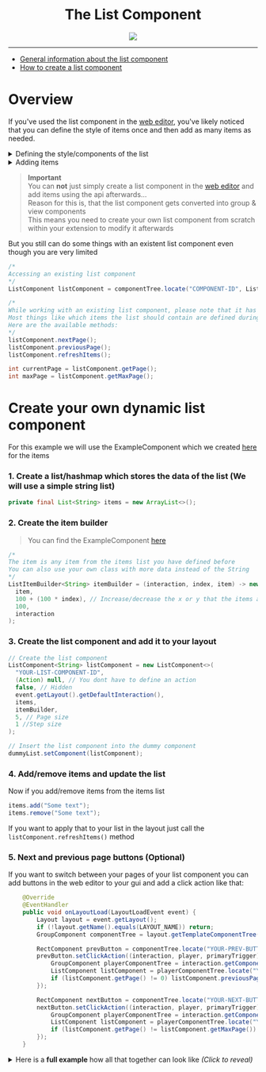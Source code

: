 <div align="center">
  <h1>The List Component</h1>
  <img src="https://github.com/max1mde/AG-Wiki/assets/114857048/12a058ea-cd42-46f3-8659-fc86bce89171">
</div>

---

- [General information about the list component](#Overview)
- [How to create a list component](#Create-your-own-dynamic-list-component)

# Overview

If you've used the list component in the [web editor](https://advancedgui.app), you've likely noticed that you can define the style of items once and then add as many items as needed.

<details>
<summary>Defining the style/components of the list</summary>
<img src="https://github.com/max1mde/AG-Wiki/assets/114857048/1486def7-a63d-42e4-ae4a-e4f9b49ef12c">
</details>
<details>
<summary>Adding items</summary>
<img src="https://github.com/max1mde/AG-Wiki/assets/114857048/0dd87307-33b0-41b4-b3a8-0bd814f318c1">
</details>

> **Important**  
> You can **not** just simply create a list component in the [web editor](https://advancedgui.app) and add items using the api afterwards...  
> Reason for this is, that the list component gets converted into group & view components  
> This means you need to create your own list component from scratch within your extension to modify it afterwards

But you still can do some things with an existent list component even though you are very limited

```java
/*
Accessing an existing list component
*/
ListComponent listComponent = componentTree.locate("COMPONENT-ID", ListComponent.class);

/*
While working with an existing list component, please note that it has limited functionality
Most things like which items the list should contain are defined during the creation of the list component
Here are the available methods:
*/
listComponent.nextPage();
listComponent.previousPage();
listComponent.refreshItems();

int currentPage = listComponent.getPage();
int maxPage = listComponent.getMaxPage();
```

# Create your own dynamic list component

For this example we will use the ExampleComponent which we created [here](https://github.com/max1mde/AG-Wiki#Creating-your-own-component) for the items

### 1. Create a list/hashmap which stores the data of the list (We will use a simple string list)
```java
private final List<String> items = new ArrayList<>();
```

### 2. Create the item builder
> You can find the ExampleComponent [here](https://github.com/max1mde/AG-Wiki#Creating-your-own-component)
```java
/*
The item is any item from the items list you have defined before
You can also use your own class with more data instead of the String
*/
ListItemBuilder<String> itemBuilder = (interaction, index, item) -> new ExampleComponent(
  item,
  100 + (100 * index), // Increase/decrease the x or y that the items are not stacked on top of each other
  100,
  interaction
);
```

### 3. Create the list component and add it to your layout
```java
// Create the list component
ListComponent<String> listComponent = new ListComponent<>(
  "YOUR-LIST-COMPONENT-ID",
  (Action) null, // You dont have to define an action
  false, // Hidden
  event.getLayout().getDefaultInteraction(),
  items,
  itemBuilder,
  5, // Page size
  1 //Step size
);

// Insert the list component into the dummy component
dummyList.setComponent(listComponent);
```

### 4. Add/remove items and update the list

Now if you add/remove items from the items list
```java
items.add("Some text");
items.remove("Some text");
```
If you want to apply that to your list in the layout just call the `listComponent.refreshItems()` method

### 5. Next and previous page buttons (Optional)

If you want to switch between your pages of your list component
you can add buttons in the web editor to your gui and add a click action like that:
```java
    @Override
    @EventHandler
    public void onLayoutLoad(LayoutLoadEvent event) {
        Layout layout = event.getLayout();
        if (!layout.getName().equals(LAYOUT_NAME)) return;
        GroupComponent componentTree = layout.getTemplateComponentTree();

        RectComponent prevButton = componentTree.locate("YOUR-PREV-BUTTON-ID", RectComponent.class); // Can be any component (HoverComponent, GroupComponent, TextComponent...)
        prevButton.setClickAction((interaction, player, primaryTrigger) -> {
            GroupComponent playerComponentTree = interaction.getComponentTree(); 
            ListComponent listComponent = playerComponentTree.locate("YOUR-LIST-COMPONENT-ID", ListComponent.class);
            if (listComponent.getPage() != 0) listComponent.previousPage();
        });

        RectComponent nextButton = componentTree.locate("YOUR-NEXT-BUTTON-ID", RectComponent.class); // Can be any component (HoverComponent, GroupComponent, TextComponent...)
        nextButton.setClickAction((interaction, player, primaryTrigger) -> {
            GroupComponent playerComponentTree = interaction.getComponentTree(); 
            ListComponent listComponent = playerComponentTree.locate("YOUR-LIST-COMPONENT-ID", ListComponent.class);
            if (listComponent.getPage() != listComponent.getMaxPage()) listComponent.nextPage();
        });
    }
```


<details>
<summary>Here is a <b>full example</b> how all that together can look like <i>(Click to reveal)</i></summary>
  
```java
package com.maximde.gui.layouts;


import me.leoko.advancedgui.utils.Layout;
import me.leoko.advancedgui.utils.LayoutExtension;
import me.leoko.advancedgui.utils.ListItemBuilder;
import me.leoko.advancedgui.utils.actions.Action;
import me.leoko.advancedgui.utils.components.*;
import me.leoko.advancedgui.utils.events.GuiInteractionBeginEvent;
import me.leoko.advancedgui.utils.events.LayoutLoadEvent;
import org.bukkit.entity.Player;
import org.bukkit.event.EventHandler;

import java.util.ArrayList;
import java.util.List;


public class MyLayout implements LayoutExtension {

    private final String LAYOUT_NAME = "MyLayout";
    private final List<String> items = new ArrayList<>();

    @Override
    @EventHandler
    public void onLayoutLoad(LayoutLoadEvent event) {
        Layout layout = event.getLayout();
        if (!layout.getName().equals(LAYOUT_NAME)) return;
        GroupComponent componentTree = layout.getTemplateComponentTree();
        initListComponent(event);
    }

    @EventHandler
    private void onLayoutJoin(GuiInteractionBeginEvent event) {
        Layout layout = event.getInteraction().getLayout();
        if (!layout.getName().equals(LAYOUT_NAME)) return;
        Player player = event.getPlayer();
        // For example, you can add here an item to your list
        addItemToList(player.getName(), layout.getTemplateComponentTree());
    }

    private void addItemToList(String text, GroupComponent componentTree) {
        items.add(text);
        updateList(componentTree);
    }

    private void removeItemFromList(String text, GroupComponent componentTree) {
        items.remove(text);
        updateList(componentTree);
    }

    private void clearList(GroupComponent componentTree) {
        items.clear();
        updateList(componentTree);
    }

    private void initListComponent(LayoutLoadEvent event) {
        var componentTree = event.getLayout().getTemplateComponentTree();
        /*
        You need to create a dummy component in the web editor to add your custom list to your layout
        like described here: https://github.com/max1mde/AG-Wiki#Custom-components
        */
        var dummyList = componentTree.locate("COMPONENT-ID", DummyComponent.class);

        /*
        The item is any item from the items list you have defined before
        You can also use your own class with more data instead of the String
        */
        ListItemBuilder<String> itemBuilder = (interaction, index, item) -> new ExampleComponent(
                item,
                100 + (100 * index), // Increase/decrease the x or y that the items are not stacked on top of each other
                100,
                interaction);

        // Create the list component
        ListComponent<String> listComponent = new ListComponent<>(
                "YOUR-LIST-COMPONENT-ID", // Can be anything you want
                (Action) null,
                false,
                event.getLayout().getDefaultInteraction(),
                items,
                itemBuilder,
                5, 1);
        // Insert the list component into the dummy component
        dummyList.setComponent(listComponent);
    }

    private void updateList(GroupComponent componentTree) {
        componentTree.locate("YOUR-LIST-COMPONENT-ID", ListComponent.class).refreshItems();
        /*
        You could save the all the component trees from the current interactions and loop through them here
        to update the list for everyone instantly without them needing to re-enter the layout
        */
    }

}
```

